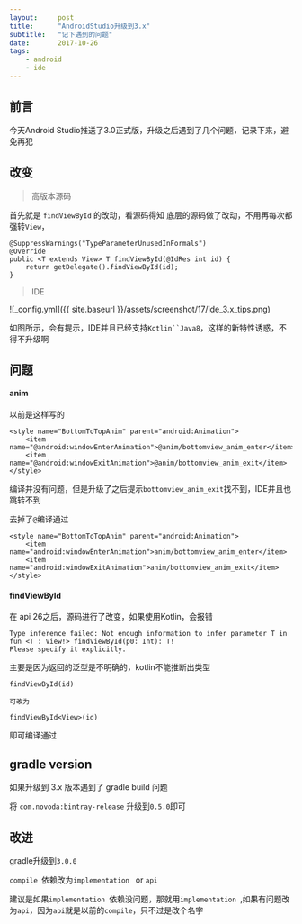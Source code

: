 ```yaml
---
layout:     post
title:      "AndroidStudio升级到3.x"
subtitle:   "记下遇到的问题"
date:       2017-10-26
tags:
    - android
    - ide
---
```




## 前言

今天Android Studio推送了3.0正式版，升级之后遇到了几个问题，记录下来，避免再犯


## 改变

> 高版本源码

首先就是 `findViewById` 的改动，看源码得知
底层的源码做了改动，不用再每次都强转`View`，


    @SuppressWarnings("TypeParameterUnusedInFormals")
    @Override
    public <T extends View> T findViewById(@IdRes int id) {
        return getDelegate().findViewById(id);
    }
   
> IDE

![_config.yml]({{ site.baseurl }}/assets/screenshot/17/ide_3.x_tips.png)

如图所示，会有提示，IDE并且已经支持`Kotlin``Java8`，这样的新特性诱惑，不得不升级啊

## 问题

#### anim

以前是这样写的

    <style name="BottomToTopAnim" parent="android:Animation">
        <item name="@android:windowEnterAnimation">@anim/bottomview_anim_enter</item>
        <item name="@android:windowExitAnimation">@anim/bottomview_anim_exit</item>
    </style>

编译并没有问题，但是升级了之后提示`bottomview_anim_exit`找不到，IDE并且也跳转不到

去掉了`@`编译通过

    <style name="BottomToTopAnim" parent="android:Animation">
        <item name="android:windowEnterAnimation">anim/bottomview_anim_enter</item>
        <item name="android:windowExitAnimation">anim/bottomview_anim_exit</item>
    </style>
    
#### findViewById

在 api 26之后，源码进行了改变，如果使用Kotlin，会报错

	Type inference failed: Not enough information to infer parameter T in fun <T : View!> findViewById(p0: Int): T!
	Please specify it explicitly.
	
主要是因为返回的泛型是不明确的，kotlin不能推断出类型

	findViewById(id)
	
	可改为
	
	findViewById<View>(id)

即可编译通过

## gradle version

如果升级到 3.x 版本遇到了 gradle build 问题

将 `com.novoda:bintray-release` 升级到`0.5.0`即可
    
## 改进

gradle升级到`3.0.0`

`compile `依赖改为`implementation ` or `api`

建议是如果`implementation `依赖没问题，那就用`implementation `,如果有问题改为`api`，因为`api`就是以前的`compile`，只不过是改个名字





